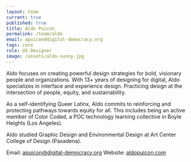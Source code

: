 ```yaml
---
layout: team
current: true
published: true
title: Aldo Puicon
permalink: /team/aldo
email: apuicon@digital-democracy.org
tags: core
role: UX Designer
image: /assets/aldo-sunny.jpg
---
```

Aldo focuses on creating powerful design strategies for bold, visionary people and organizations. With 13+ years of designing for digital, Aldo specializes in interface and experience design. Practicing design at the intersection of people, equity, and sustainability.

As a self-identifying Queer Latinx, Aldo commits to reinforcing and protecting pathways towards equity for all. This includes being an active member of Color Coded, a POC technology learning collective in Boyle Heights (Los Angeles).

Aldo studied Graphic Design and Environmental Design at Art Center College of Design (Pasadena).

Email: [apuicon@digital-democracy.org](mailto:apuicon@digital-democracy.org)
Website: [aldopuicon.com](http://www.aldopuicon.com/)
